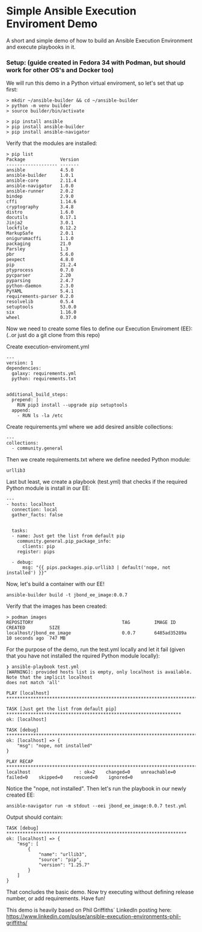 # Simple Ansible Execution Enviroment Demo

A short and simple demo of how to build an Ansible Execution Environment and execute playbooks in it.

### Setup: (guide created in Fedora 34 with Podman, but should work for other OS's and Docker too)

We will run this demo in a Python virtual enviroment, so let's set that up first:

```
> mkdir ~/ansible-builder && cd ~/ansible-builder
> python -m venv builder
> source builder/bin/activate

> pip install ansible
> pip install ansible-builder
> pip install ansible-navigator
```
Verify that the modules are installed:
```
> pip list
Package             Version
------------------- -------
ansible             4.5.0
ansible-builder     1.0.1
ansible-core        2.11.4
ansible-navigator   1.0.0
ansible-runner      2.0.2
bindep              2.9.0
cffi                1.14.6
cryptography        3.4.8
distro              1.6.0
docutils            0.17.1
Jinja2              3.0.1
lockfile            0.12.2
MarkupSafe          2.0.1
onigurumacffi       1.1.0
packaging           21.0
Parsley             1.3
pbr                 5.6.0
pexpect             4.8.0
pip                 21.2.4
ptyprocess          0.7.0
pycparser           2.20
pyparsing           2.4.7
python-daemon       2.3.0
PyYAML              5.4.1
requirements-parser 0.2.0
resolvelib          0.5.4
setuptools          53.0.0
six                 1.16.0
wheel               0.37.0
```
Now we need to create some files to define our Execution Enviroment (EE): (..or just do a git clone from this repo)

Create execution-enviroment.yml
```
---
version: 1
dependencies:
  galaxy: requirements.yml
  python: requirements.txt


additional_build_steps:
  prepend: |
    RUN pip3 install --upgrade pip setuptools
  append:
    - RUN ls -la /etc
```
Create requirements.yml where we add desired ansible collections:
```
---
collections:
  - community.general
```
Then we create requirements.txt where we define needed Python module:
```
urllib3
```
Last but least, we create a playbook (test.yml) that checks if the required Python module is install in our EE:
```
---
- hosts: localhost
  connection: local
  gather_facts: false


  tasks:
  - name: Just get the list from default pip
    community.general.pip_package_info:
      clients: pip
    register: pips

  - debug:
      msg: "{{ pips.packages.pip.urllib3 | default('nope, not installed') }}"
```
Now, let's build a container with our EE!
```
ansible-builder build -t jbond_ee_image:0.0.7
```
Verify that the images has been created:
```
> podman images
REPOSITORY                                 TAG         IMAGE ID      CREATED         SIZE
localhost/jbond_ee_image                   0.0.7       6485ad35289a  10 seconds ago  747 MB
```
For the purpose of the demo, run the test.yml locally and let it fail (given that you have not installed the rquired Python module locally):
```
❯ ansible-playbook test.yml
[WARNING]: provided hosts list is empty, only localhost is available. Note that the implicit localhost
does not match 'all'

PLAY [localhost] ******************************************************************************************

TASK [Just get the list from default pip] *****************************************************************
ok: [localhost]

TASK [debug] **********************************************************************************************
ok: [localhost] => {
    "msg": "nope, not installed"
}

PLAY RECAP ************************************************************************************************
localhost                  : ok=2    changed=0    unreachable=0    failed=0    skipped=0    rescued=0    ignored=0   
```
Notice the "nope, not installed". Then let's run the playbook in our newly created EE:
```
ansible-navigator run -m stdout --eei jbond_ee_image:0.0.7 test.yml
```
Output should contain:
```
TASK [debug] *******************************************************************
ok: [localhost] => {
    "msg": [
        {
            "name": "urllib3",
            "source": "pip",
            "version": "1.25.7"
        }
    ]
}
```
That concludes the basic demo. Now try executing without defining release number, or add requirements. Have fun!

This demo is heavily based on Phil Griffiths´ LinkedIn posting here: https://www.linkedin.com/pulse/ansible-execution-environments-phil-griffiths/
